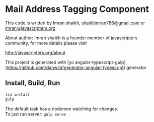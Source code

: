 # Mail Address Tagging Component

This code is written by Imran shaikh, <shaikhimran786@gmail.com> or <imran@javascripters.org>

About author:  Imran shaikh is a founder member of javascripters community, for more details please visit

http://javascripters.org/about

This project is generated with [yo angular-typescript-gulp] (https://github.com/danwild/generator-angular-typescript)
generator

## Install, Build, Run

```bash
tsd install
gulp
```

The default task has a nodemon watching for changes.<br/>
To just run server: `gulp serve`